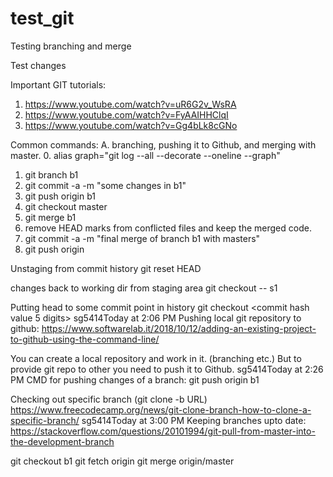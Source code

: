 # test_git
Testing branching and merge

Test changes

Important GIT tutorials:
1. https://www.youtube.com/watch?v=uR6G2v_WsRA
2. https://www.youtube.com/watch?v=FyAAIHHClqI
3. https://www.youtube.com/watch?v=Gg4bLk8cGNo

Common commands:
A. branching, pushing it to Github, and  merging with master.
0. alias graph="git log --all --decorate --oneline --graph"
1. git branch b1
2. git commit -a -m "some changes in b1"
3. git push origin b1
4. git checkout master
5. git merge b1
6. remove HEAD marks from conflicted files and keep the merged code.
7. git commit -a -m "final merge of branch b1 with masters" 
8. git push origin

Unstaging from commit history
git reset HEAD <filename>

changes back to working dir from staging area
git checkout -- s1

Putting head to some commit point in history
git checkout <commit hash value 5 digits>
sg5414Today at 2:06 PM
Pushing local git repository to github:
https://www.softwarelab.it/2018/10/12/adding-an-existing-project-to-github-using-the-command-line/

You can create a local repository and work in it. (branching etc.)
But to provide git repo to other you need to push it to Github.
sg5414Today at 2:26 PM
CMD for pushing changes of a branch:
git push origin b1

Checking out specific branch (git clone -b <branchname> URL)
https://www.freecodecamp.org/news/git-clone-branch-how-to-clone-a-specific-branch/
sg5414Today at 3:00 PM
Keeping branches upto date:
https://stackoverflow.com/questions/20101994/git-pull-from-master-into-the-development-branch

git checkout b1
git fetch origin
git merge origin/master

